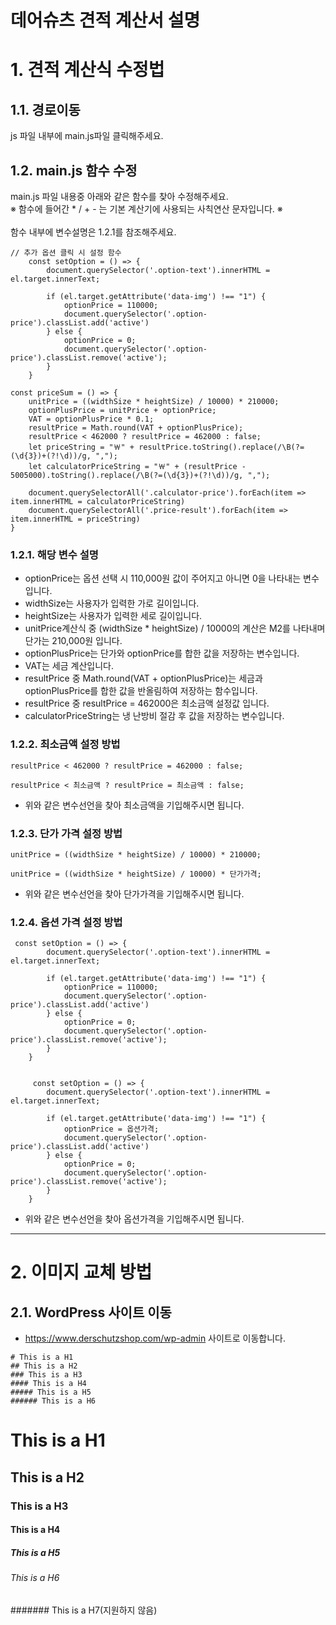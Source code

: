 데어슈츠 견적 계산서 설명
=========================

# 1. 견적 계산식 수정법

## 1.1. 경로이동
js 파일 내부에 main.js파일 클릭해주세요.

## 1.2. main.js 함수 수정
main.js 파일 내용중 아래와 같은 함수를 찾아 수정해주세요.    \
※ 함수에 들어간 * / + - 는 기본 계산기에 사용되는 사칙연산 문자입니다. ※    \
    \
함수 내부에 변수설명은 1.2.1를 참조해주세요.
```
// 추가 옵션 클릭 시 설정 함수
    const setOption = () => {
        document.querySelector('.option-text').innerHTML = el.target.innerText;

        if (el.target.getAttribute('data-img') !== "1") {
            optionPrice = 110000;
            document.querySelector('.option-price').classList.add('active')
        } else {
            optionPrice = 0;
            document.querySelector('.option-price').classList.remove('active');
        }
    }
```

```
const priceSum = () => {
    unitPrice = ((widthSize * heightSize) / 10000) * 210000;
    optionPlusPrice = unitPrice + optionPrice;
    VAT = optionPlusPrice * 0.1;
    resultPrice = Math.round(VAT + optionPlusPrice);
    resultPrice < 462000 ? resultPrice = 462000 : false;
    let priceString = "￦" + resultPrice.toString().replace(/\B(?=(\d{3})+(?!\d))/g, ",");
    let calculatorPriceString = "￦" + (resultPrice - 5005000).toString().replace(/\B(?=(\d{3})+(?!\d))/g, ",");

    document.querySelectorAll('.calculator-price').forEach(item => item.innerHTML = calculatorPriceString)
    document.querySelectorAll('.price-result').forEach(item => item.innerHTML = priceString)
}
```

### 1.2.1. 해당 변수 설명
* optionPrice는 옵션 선택 시 110,000원 값이 주어지고 아니면 0을 나타내는 변수입니다.
* widthSize는 사용자가 입력한 가로 길이입니다.
* heightSize는 사용자가 입력한 세로 길이입니다.
* unitPrice계산식 중 (widthSize * heightSize) / 10000의 계산은 M2를 나타내며 단가는 210,000원 입니다.
* optionPlusPrice는 단가와 optionPrice를 합한 값을 저장하는 변수입니다.
* VAT는 세금 계산입니다.
* resultPrice 중 Math.round(VAT + optionPlusPrice)는 세금과 optionPlusPrice를 합한 값을 반올림하여 저장하는 함수입니다.
* resultPrice 중 resultPrice = 462000은 최소금액 설정값 입니다.
* calculatorPriceString는 냉 난방비 절감 후 값을 저장하는 변수입니다.

### 1.2.2. 최소금액 설정 방법
```
resultPrice < 462000 ? resultPrice = 462000 : false;

resultPrice < 최소금액 ? resultPrice = 최소금액 : false;
```
* 위와 같은 변수선언을 찾아 최소금액을 기입해주시면 됩니다.

### 1.2.3. 단가 가격 설정 방법
```
unitPrice = ((widthSize * heightSize) / 10000) * 210000;

unitPrice = ((widthSize * heightSize) / 10000) * 단가가격;
```
* 위와 같은 변수선언을 찾아 단가가격을 기입해주시면 됩니다. 

### 1.2.4. 옵션 가격 설정 방법
```
 const setOption = () => {
        document.querySelector('.option-text').innerHTML = el.target.innerText;

        if (el.target.getAttribute('data-img') !== "1") {
            optionPrice = 110000;
            document.querySelector('.option-price').classList.add('active')
        } else {
            optionPrice = 0;
            document.querySelector('.option-price').classList.remove('active');
        }
    }
    
    
     const setOption = () => {
        document.querySelector('.option-text').innerHTML = el.target.innerText;

        if (el.target.getAttribute('data-img') !== "1") {
            optionPrice = 옵션가격;
            document.querySelector('.option-price').classList.add('active')
        } else {
            optionPrice = 0;
            document.querySelector('.option-price').classList.remove('active');
        }
    }
```
* 위와 같은 변수선언을 찾아 옵션가격을 기입해주시면 됩니다. 
****
# 2. 이미지 교체 방법
## 2.1. WordPress 사이트 이동
* https://www.derschutzshop.com/wp-admin 사이트로 이동합니다.
```
# This is a H1
## This is a H2
### This is a H3
#### This is a H4
##### This is a H5
###### This is a H6
```
# This is a H1
## This is a H2
### This is a H3
#### This is a H4
##### This is a H5
###### This is a H6
####### This is a H7(지원하지 않음)
